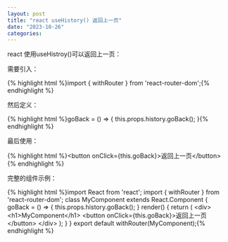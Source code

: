 ```yaml
---
layout: post
title: "react useHistory() 返回上一页"
date: "2023-10-26"
categories: 
---
```

<p>react 使用useHistroy()可以返回上一页：</p>
<p>需要引入：</p>
<p>{% highlight html %}import { withRouter } from &#39;react-router-dom&#39;;{% endhighlight %}</p>
<p>然后定义：</p>
<p>{% highlight html %}goBack = () =&gt; { this.props.history.goBack(); }{% endhighlight %}</p>
<p>最后使用：</p>
<p>{% highlight html %}&lt;button onClick={this.goBack}&gt;返回上一页&lt;/button&gt;{% endhighlight %}</p>
<p>完整的组件示例：</p>
{% highlight html %}import React from &#39;react&#39;;
import { withRouter } from &#39;react-router-dom&#39;;
class MyComponent extends React.Component {
goBack = () =&gt; {
this.props.history.goBack();
}
render() {
return (
&lt;div&gt;
&lt;h1&gt;MyComponent&lt;/h1&gt;
&lt;button onClick={this.goBack}&gt;返回上一页&lt;/button&gt;
&lt;/div&gt;
);
}
}
export default withRouter(MyComponent);{% endhighlight %}
